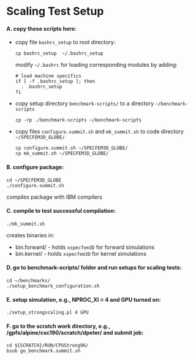# Scaling Test Setup


#### A. copy these scripts here:
- copy file `bashrc_setup` to root directory:
  ```
  cp bashrc_setup  ~/.bashrc_setup
  ```

  modify `~/.bashrc` for loading corresponding modules by adding:
  ```
  # load machine specifics
  if [ -f .bashrc_setup ]; then
    . .bashrc_setup
  fi
  ```

- copy setup directory `benchmark-scripts/` to a directory `~/benchmark-scripts`
  ```
  cp -rp ./benchmark-scripts ~/benchmark-scripts
  ```

- copy files `configure.summit.sh` and `mk_summit.sh` to code directory `~/SPECFEM3D_GLOBE/`
  ```
  cp configure.summit.sh ~/SPECFEM3D_GLOBE/
  cp mk_summit.sh ~/SPECFEM3D_GLOBE/
  ```

#### B. configure package:

```
cd ~/SPECFEM3D_GLOBE
./configure.summit.sh
```

compiles package with IBM compilers


#### C. compile to test successful compilation:

```
./mk_summit.sh
```

creates binaries in:
* bin.forward/ - holds `xspecfem3D` for forward simulations
* bin.kernel/  - holds `xspecfem3D` for kernel simulations


#### D. go to benchmark-scripts/ folder and run setups for scaling tests:

```
cd ~/benchmarks/
./setup_benchmark_configuration.sh
```


#### E. setup simulation, e.g., NPROC_XI = 4 and GPU turned on:

```
./setup_strongscaling.pl 4 GPU
```


#### F. go to the scratch work directory, e.g., /gpfs/alpine/csc190/scratch/dpeter/ and submit job:

```
cd ${SCRATCH}/RUN/CPUStrong96/
bsub go_benchmark.summit.sh
```
